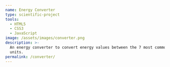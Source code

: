 ```yaml
---
name: Energy Converter
type: scientific-project
tools:
  - HTML5
  - CSS3
  - JavaScript
image: /assets/images/converter.png
description: >-
  An energy converter to convert energy values between the 7 most common energy
  units.
permalink: /converter/
---
```

